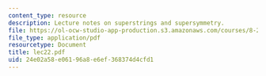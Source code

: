 ```yaml
---
content_type: resource
description: Lecture notes on superstrings and supersymmetry.
file: https://ol-ocw-studio-app-production.s3.amazonaws.com/courses/8-251-string-theory-for-undergraduates-spring-2007/24e02a58e06196a8e6ef368374d4cfd1_lec22.pdf
file_type: application/pdf
resourcetype: Document
title: lec22.pdf
uid: 24e02a58-e061-96a8-e6ef-368374d4cfd1
---
```

